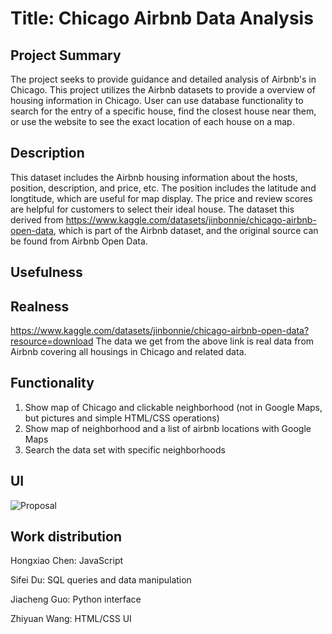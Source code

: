 # Title: Chicago Airbnb Data Analysis

## Project Summary
The project seeks to provide guidance and detailed analysis of Airbnb's in Chicago. This project utilizes the Airbnb datasets to provide a overview of housing information in Chicago. User can use database functionality to search for the entry of a specific house, find the closest house near them, or use the website to see the exact location of each house on a map.

## Description
This dataset includes the Airbnb housing information about the hosts, position, description, and price, etc. The position includes the latitude and longtitude, which are useful for map display. The price and review scores are helpful for customers to select their ideal house. The dataset this derived from https://www.kaggle.com/datasets/jinbonnie/chicago-airbnb-open-data, which is part of the Airbnb dataset, and the original source can be found from Airbnb Open Data.


## Usefulness


## Realness
https://www.kaggle.com/datasets/jinbonnie/chicago-airbnb-open-data?resource=download
The data we get from the above link is real data from Airbnb covering all housings in Chicago and related data.

## Functionality
1. Show map of Chicago and clickable neighborhood (not in Google Maps, but pictures and simple HTML/CSS operations)
2. Show map of neighborhood and a list of airbnb locations with Google Maps
3. Search the data set with specific neighborhoods

## UI
![Proposal](https://user-images.githubusercontent.com/73095922/174907202-3b3344e5-0e9f-48df-8374-87bca226bc20.png)


## Work distribution
Hongxiao Chen: JavaScript

Sifei Du: SQL queries and data manipulation

Jiacheng Guo: Python interface

Zhiyuan Wang: HTML/CSS UI

